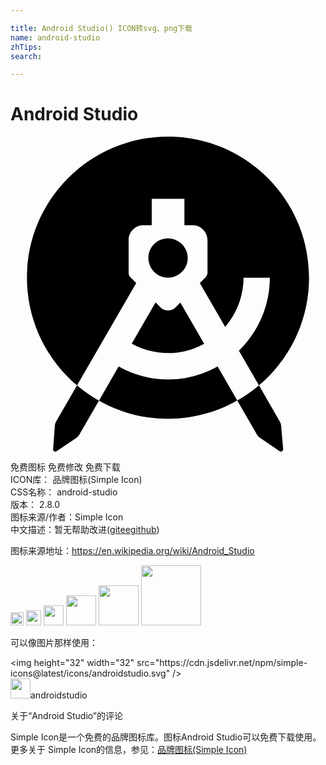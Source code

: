```yaml
---

title: Android Studio() ICON转svg、png下载
name: android-studio
zhTips: 
search: 

---
```


# Android Studio  <small style="font-size: 60%;font-weight: 100"></small>

<div id="svg" class="svg-wrap">
<svg role="img" xmlns="http://www.w3.org/2000/svg" viewBox="0 0 24 24"><title>Android Studio icon</title><path d="M12 0C6.0697 0 1.254 4.8158 1.254 10.746c0 3.29 1.4819 6.237 3.8144 8.209l4.5097-7.7987-.3926-.3907c-.115-.1151-.173-.2124-.1757-.3027a.2386.2386 0 010-.0293H9V7.875c0-.6155.5095-1.123 1.125-1.123h.6348V4.7383H13.25V6.752h.625c.6253 0 1.125.5075 1.1348 1.1328v2.539H15v.0098h-.002c-.0032.0868-.0511.1996-.1738.3223l-.0097.0097-.3907.3907 1.9336 3.3417c.8695-1.016 1.3965-2.3255 1.3965-3.752h2.004c0 2.1788-.9096 4.1538-2.3556 5.5606l1.5293 2.6504c2.333-1.9721 3.8145-4.9207 3.8145-8.211C22.7559 4.806 17.94 0 12 0zm6.9316 18.957a10.7911 10.7911 0 01-1.6523 1.1504l1.5195 2.627a.5687.5687 0 00.1973.205L20.5 23.9649c.0586.0391.127.0391.1855.0098.0587-.039.088-.0976.088-.166l-.1563-1.8066c-.0098-.0977-.039-.1856-.0879-.2735l-1.5977-2.7715zm-1.6523 1.1504l-1.498-2.5898a7.6932 7.6932 0 01-3.7715.9863 7.6932 7.6932 0 01-3.7715-.9863l-1.5 2.5976c1.556.8767 3.3504 1.379 5.2617 1.379 1.9182 0 3.7195-.5042 5.2793-1.3868zm-10.541.0078a10.788 10.788 0 01-1.67-1.1601l-1.5976 2.7636c-.0488.088-.0781.1758-.0879.2735l-.1367 1.8164c-.0098.0684.0293.127.0879.166.0586.039.127.0293.1855-.0098l1.504-1.0156c.0781-.0586.1464-.1269.1952-.205l1.5196-2.629zM12 7.7285v.0195c-.8288 0-1.4915.6622-1.4941 1.5.0026.8283.675 1.498 1.4941 1.498h.0098c.819-.0097 1.4914-.6699 1.4941-1.498-.0026-.8281-.675-1.4902-1.4941-1.5L12 7.7285zm-.9473 4.9043l-1.8183 3.1465A5.7067 5.7067 0 0012 16.4922c1.0063 0 1.9547-.2537 2.7559-.7031l-1.8145-3.1504-.375.375c-.1465.1563-.3515.2343-.5566.2343h-.0196c-.1954 0-.4003-.078-.5566-.2343l-.3809-.3809Z"/></svg>
</div>
<detail full-name='android-studio'></detail>

<div class="detail-page">
<p>
<span><span class="badge-success badge">免费图标</span> <span class="badge-success badge">免费修改</span>  <span class="badge-success badge">免费下载</span> </span>
<br/>
<span>
ICON库：
<span class="badge-secondary badge">品牌图标(Simple Icon)</span> 
</span>
<br/>
<span>
CSS名称：
<span class="badge-secondary badge">android-studio</span> 
</span>

<br/>
<span>
版本：
<span class="badge-secondary badge">2.8.0</span> 
</span>
<br/>
<span>图标来源/作者：<span class="badge-light badge">Simple Icon</span></span> 
<br/>
<span class="zh-detail">中文描述：暂无<span class="help-link"><span>帮助改进</span>(<a href="https://gitee.com/liuwave/icon-helper/edit/master/json/brands/android-studio.json" target="_blank" rel="noopener noreferrer">gitee</a><a href="https://github.com/liuwave/icon-helper/edit/master/json/brands/android-studio.json" target="_blank" rel="noopener noreferrer">github</a></span>)</span><br/>
</p>
</div><div class="description description alert alert-light"><p>图标来源地址：<a href="https://en.wikipedia.org/wiki/Android_Studio" target="_blank" rel="noopener noreferrer">https://en.wikipedia.org/wiki/Android_Studio</a></p></div>
<div class="alert alert-dark">
<img height="21" width="21" src="https://cdn.jsdelivr.net/npm/simple-icons@latest/icons/androidstudio.svg" />
<img height="24" width="24" src="https://cdn.jsdelivr.net/npm/simple-icons@latest/icons/androidstudio.svg" />
<img height="32" width="32" src="https://cdn.jsdelivr.net/npm/simple-icons@latest/icons/androidstudio.svg" />
<img height="48" width="48" src="https://cdn.jsdelivr.net/npm/simple-icons@latest/icons/androidstudio.svg" />
<img height="64" width="64" src="https://cdn.jsdelivr.net/npm/simple-icons@latest/icons/androidstudio.svg" />
<img height="96" width="96" src="https://cdn.jsdelivr.net/npm/simple-icons@latest/icons/androidstudio.svg" />

</div>
<div>
  <p>可以像图片那样使用：    
  </p>
  <div class="alert alert-primary" style="font-size: 14px">
    &lt;img height="32" width="32" src="https://cdn.jsdelivr.net/npm/simple-icons@latest/icons/androidstudio.svg" /&gt;
    <copy-btn content='<img height="32" width="32" src="https://cdn.jsdelivr.net/npm/simple-icons@latest/icons/androidstudio.svg" />'></copy-btn>
  </div>
  <div class="alert alert-secondary">
    <img height="32" width="32" src="https://cdn.jsdelivr.net/npm/simple-icons@latest/icons/androidstudio.svg" />androidstudio
    <copy-btn content="androidstudio" btn-title="复制图标名称"></copy-btn>
  </div>
</div>

<Vssue title="关于“Android Studio”的评论" >关于“Android Studio”的评论</Vssue>


<div><p>Simple Icon是一个免费的品牌图标库。图标Android Studio可以免费下载使用。更多关于  Simple Icon的信息，参见：<a target="_blank" href="https://iconhelper.cn/brands.html">品牌图标(Simple Icon)</a>
</p></div>
